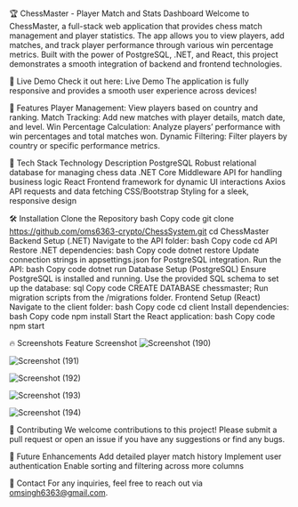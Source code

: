 🏆 ChessMaster - Player Match and Stats Dashboard
Welcome to ChessMaster, a full-stack web application that provides chess match management and player statistics. The app allows you to view players, add matches, and track player performance through various win percentage metrics. Built with the power of PostgreSQL, .NET, and React, this project demonstrates a smooth integration of backend and frontend technologies.


🚀 Live Demo
Check it out here: Live Demo
The application is fully responsive and provides a smooth user experience across devices!

📌 Features
Player Management: View players based on country and ranking.
Match Tracking: Add new matches with player details, match date, and level.
Win Percentage Calculation: Analyze players’ performance with win percentages and total matches won.
Dynamic Filtering: Filter players by country or specific performance metrics.

🔧 Tech Stack
Technology	Description
PostgreSQL	Robust relational database for managing chess data
.NET Core	Middleware API for handling business logic
React	Frontend framework for dynamic UI interactions
Axios	API requests and data fetching
CSS/Bootstrap	Styling for a sleek, responsive design

🛠️ Installation
Clone the Repository
bash
Copy code
git clone https://github.com/oms6363-crypto/ChessSystem.git
cd ChessMaster
Backend Setup (.NET)
Navigate to the API folder:
bash
Copy code
cd API
Restore .NET dependencies:
bash
Copy code
dotnet restore
Update connection strings in appsettings.json for PostgreSQL integration.
Run the API:
bash
Copy code
dotnet run
Database Setup (PostgreSQL)
Ensure PostgreSQL is installed and running.
Use the provided SQL schema to set up the database:
sql
Copy code
CREATE DATABASE chessmaster;
Run migration scripts from the /migrations folder.
Frontend Setup (React)
Navigate to the client folder:
bash
Copy code
cd client
Install dependencies:
bash
Copy code
npm install
Start the React application:
bash
Copy code
npm start

🔥 Screenshots
Feature	Screenshot
![Screenshot (190)](https://github.com/user-attachments/assets/eb89b1c9-9b77-48b7-9735-8a6a0fc1f01c)

![Screenshot (191)](https://github.com/user-attachments/assets/4dccea8a-af85-4bb6-8c52-993f28812d06)

![Screenshot (192)](https://github.com/user-attachments/assets/0ae6002f-5773-4d73-a01e-4ca853923821)

![Screenshot (193)](https://github.com/user-attachments/assets/8cbee6c4-4aed-46dd-953c-ebcdcf0214e5)

![Screenshot (194)](https://github.com/user-attachments/assets/5c0815fe-ba46-4f88-93ed-5a7893dc53a2)



🤝 Contributing
We welcome contributions to this project! Please submit a pull request or open an issue if you have any suggestions or find any bugs.

🎯 Future Enhancements
Add detailed player match history
Implement user authentication
Enable sorting and filtering across more columns

🏅 Contact
For any inquiries, feel free to reach out via omsingh6363@gmail.com.

